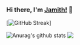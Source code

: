 ### Hi there, I'm [Jamith!](https://jamith.com) 👋


<!--
**JamithNimantha/JamithNimantha** is a ✨ _special_ ✨ repository because its `README.md` (this file) appears on your GitHub profile.

Here are some ideas to get you started:

- 🔭 I’m currently working on ...
- 🌱 I’m currently learning ...
- 👯 I’m looking to collaborate on ...
- 🤔 I’m looking for help with ...
- 💬 Ask me about ...
- 📫 How to reach me: ...
- 😄 Pronouns: ...
- ⚡ Fun fact: ...
-->

[![GitHub Streak](https://github-readme-streak-stats.herokuapp.com/?user=JamithNimantha&theme=dark)]


  <img align="center" src="https://github-readme-stats.vercel.app/api?username=JamithNimantha&show_icons=true&include_all_commits=true&theme=material-palenight" alt="Anurag's github stats" />
  <!-- Change the `github-readme-stats.anuraghazra1.vercel.app` to `github-readme-stats.vercel.app`  -->
  <img align="center" src="https://github-readme-stats.vercel.app/api/top-langs/?username=JamithNimantha&layout=compact&theme=material-palenight" />
